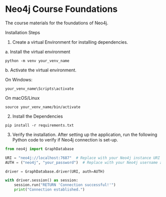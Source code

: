 # Neo4j Course Foundations
 The course materials for the foundations of Neo4j. 

Installation Steps

1. Create a virtual Environment for installing dependencies.

a. Install the virtual environment

```
python -m venv your_venv_name
```

b. Activate the virtual environment.

On Windows:
```
your_venv_name\Scripts\activate
```

On macOS/Linux
```
source your_venv_name/bin/activate
```

2. Install the Dependencies

```
pip install -r requirements.txt
```

3. Verify the installation.
After setting up the application, run the following Python code to verify if Neo4j connection is set-up.

```python
from neo4j import GraphDatabase

URI = "neo4j://localhost:7687"  # Replace with your Neo4j instance URI
AUTH = ("neo4j", "your_password")  # Replace with your Neo4j username and password

driver = GraphDatabase.driver(URI, auth=AUTH)

with driver.session() as session:
    session.run("RETURN 'Connection successful!'")
    print("Connection established.")
```